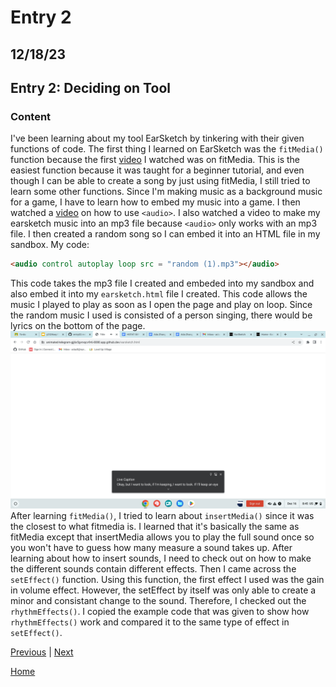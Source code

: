 # Entry 2
## 12/18/23
## Entry 2: Deciding on Tool
### Content
I've been learning about my tool EarSketch by tinkering with their given functions of code. The first thing I learned on EarSketch was the `fitMedia()` function because the first [video](https://youtu.be/IzTgY1SLqgo?si=89TvcnY47OiMtb9m) I watched was on fitMedia. This is the easiest function because it was taught for a beginner tutorial, and even though I can be able to create a song by just using fitMedia, I still tried to learn some other functions. Since I'm making music as a background music for a game, I have to learn how to embed my music into a game. I then watched a [video](https://youtu.be/UHjTXLAS4tU?si=GEOdSMgSJWmH1yAG) on how to use `<audio>`. I also watched a video to make my earsketch music into an mp3 file because `<audio>` only works with an mp3 file. I then created a random song so I can embed it into an HTML file in my sandbox. My code:
```html
<audio control autoplay loop src = "random (1).mp3"></audio>
```
This code takes the mp3 file I created and embeded into my sandbox and also embed it into my `earsketch.html` file I created. This code allows the music I played to play as soon as I open the page and play on loop. Since the random music I used is consisted of a person singing, there would be lyrics on the bottom of the page. ![lyrics](lyrics.png)
After learning `fitMedia()`, I tried to learn about `insertMedia()` since it was the closest to what fitmedia is. I learned that it's basically the same as fitMedia except that insertMedia allows you to play the full sound once so you won't have to guess how many measure a sound takes up. After learning about how to insert sounds, I need to check out on how to make the different sounds contain different effects. Then I came across the `setEffect()` function. Using this function, the first effect I used was the gain in volume effect. However, the setEffect by itself was only able to create a minor and consistant change to the sound. Therefore, I checked out the `rhythmEffects()`. I copied the example code that was given to show how `rhythmEffects()` work and compared it to the same type of effect in `setEffect()`. 



[Previous](entry01.md) | [Next](entry03.md)

[Home](../README.md)